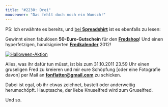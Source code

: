 ```yaml
---
title: "#2230: Drei"
mouseover: "Das fehlt doch noch ein Wunsch!"
---
```



PS:
Ich erwähnte es bereits, und <a href="http://blog.spreadshirt.net/de/2011/10/27/furst-frederick-fon-flatter-gewinnspiel/" title="Spreadshirt Blog">bei <strong>Spreadshirt</strong></a> ist es ebenfalls zu lesen:

Gewinnt einen fabulösen <strong>50-Euro-Gutschein</strong> für den <a href="http://fred-o-mat.spreadshirt.net" title="Fredshop"><strong>Fredshop</strong></a>! 
Und einen hyperfetzigen, handsignierten <a href="http://www.fonflatter.de/kalender" title="Fredkalender 2012"><strong>Fredkalender</strong></a> 2012!

<a href="http://fred-o-mat.spreadshirt.net" title="Fredshop"><img src="http://www.fonflatter.de/bilder/fredshop_halloween_150.png" alt="Halloween-Aktion" /></a>

Alles, was ihr dafür tun müsst, ist bis zum 31.10.2011 23.59 Uhr einen gruseligen Fred zu kreieren und mir eure Schöpfung [oder eine Fotografie davon] per Mail an <a href="mailto:fonflatter@gmail.com"><strong>fonflatter@gmail.com</strong></a> zu schicken.

Dabei ist egal, ob ihr etwas zeichnet, bastelt oder anderweitig herumschöpft. Hauptsache, der liebe Knuselfred wird zum Gruselfred.

Und so.
